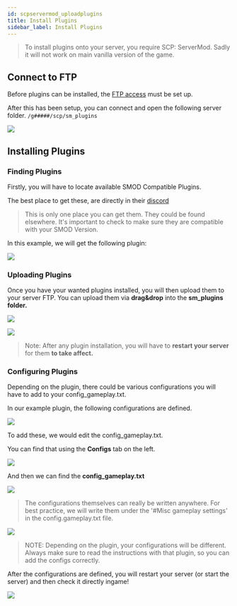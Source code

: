 ```yaml
---
id: scpservermod_uploadplugins
title: Install Plugins
sidebar_label: Install Plugins
---
```

> To install plugins onto your server, you require SCP: ServerMod. Sadly it will not work on main vanilla version of the game. 

## Connect to FTP

Before plugins can be installed, the [FTP access](gameserver_ftpaccess.md) must be set up.

After this has been setup, you can connect and open the following server folder.
`/g#####/scp/sm_plugins`

![](https://screensaver01.zap-hosting.com/index.php/s/ttm3MLyR8CpFZFt/preview)

## Installing Plugins

### Finding Plugins

Firstly, you will have to locate available SMOD Compatible Plugins.

The best place to get these, are directly in their [discord](https://discord.gg/T9aurNf)

> This is only one place you can get them. They could be found elsewhere. It's important to check to make sure they are compatible with your SMOD Version. 

In this example, we will get the following plugin:

![](https://screensaver01.zap-hosting.com/index.php/s/smGccFjzBbR5iRw/preview)

### Uploading Plugins

Once you have your wanted plugins installed, you will then upload them to your server FTP. You can upload them via **drag&drop** into the **sm_plugins folder.**

![](https://screensaver01.zap-hosting.com/index.php/s/kKCZ66323om7DRm/preview)

![](https://screensaver01.zap-hosting.com/index.php/s/6xPEzC2fTDjzNrj/preview)

> Note: After any plugin installation, you will have to **restart your server** for them **to take affect.**

### Configuring Plugins

Depending on the plugin, there could be various configurations you will have to add to your config_gameplay.txt.

In our example plugin, the following configurations are defined.

![](https://screensaver01.zap-hosting.com/index.php/s/DQbaycE3Fze8Hyb/preview)

To add these, we would edit the config_gameplay.txt.

You can find that using the **Configs** tab on the left.

![](https://screensaver01.zap-hosting.com/index.php/s/c4P7PMmoqQbgi8E/preview)

And then we can find the **config_gameplay.txt**

![](https://screensaver01.zap-hosting.com/index.php/s/2NcpJqjNQDjkRgj/preview)

> The configurations themselves can really be written anywhere. For best practice, we will write them under the '#Misc gameplay settings' in the config.gameplay.txt file.

![](https://screensaver01.zap-hosting.com/index.php/s/gr2AR2mywrH4z6q/preview)

> NOTE: Depending on the plugin, your configurations will be different. Always make sure to read the instructions with that plugin, so you can add the configs correctly.

After the configurations are defined, you will restart your server (or start the server) and then check it directly ingame!  

![](https://screensaver01.zap-hosting.com/index.php/s/L3C3xTZYfyPLS5Z/preview)
